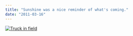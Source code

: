 ```yaml
---
title: "Sunshine was a nice reminder of what's coming."
date: "2011-03-16"
---
```


[![](http://nickfoden.files.wordpress.com/2011/03/truck-in-field.jpg "Truck in field")](http://nickfoden.files.wordpress.com/2011/03/truck-in-field.jpg)
